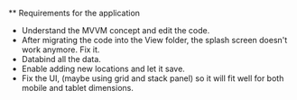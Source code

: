 ** Requirements for the application

- Understand the MVVM concept and edit the code.
- After migrating the code into the View folder, the splash screen doesn't work anymore. Fix it.
- Databind all the data.
- Enable adding new locations and let it save.
- Fix the UI, (maybe using grid and stack panel) so it will fit well for both mobile and tablet dimensions.